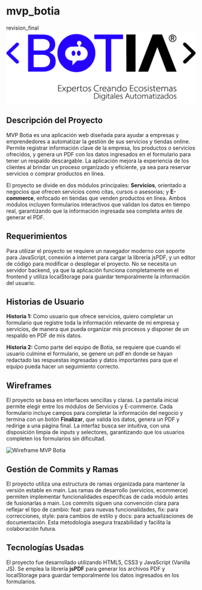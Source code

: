 # mvp_botia

revision_final
![Logo Botia](./assents/logoBotia.png)

## Descripción del Proyecto

MVP Botia es una aplicación web diseñada para ayudar a empresas y emprendedores a automatizar la gestión de sus servicios y tiendas online. Permite registrar información clave de la empresa, los productos o servicios ofrecidos, y genera un PDF con los datos ingresados en el formulario para tener un respaldo descargable. La aplicación mejora la experiencia de los clientes al brindar un proceso organizado y eficiente, ya sea para reservar servicios o comprar productos en línea.

El proyecto se divide en dos módulos principales: **Servicios**, orientado a negocios que ofrecen servicios como citas, cursos o asesorías; y **E-commerce**, enfocado en tiendas que venden productos en línea. Ambos módulos incluyen formularios interactivos que validan los datos en tiempo real, garantizando que la información ingresada sea completa antes de generar el PDF.



## Requerimientos

Para utilizar el proyecto se requiere un navegador moderno con soporte para JavaScript, conexión a internet para cargar la librería jsPDF, y un editor de código para modificar o desplegar el proyecto. No se necesita un servidor backend, ya que la aplicación funciona completamente en el frontend y utiliza localStorage para guardar temporalmente la información del usuario.



## Historias de Usuario

**Historia 1:** Como usuario que ofrece servicios, quiero completar un formulario que registre toda la información relevante de mi empresa y servicios, de manera que pueda organizar mis procesos y disponer de un respaldo en PDF de mis datos.

**Historia 2:** Como parte del equipo de Botia, se requiere que cuando el usuario culmine el formulario, se genere un pdf en donde se hayan redactado las respuestas ingresadas y datos importantes para que el equipo pueda hacer un seguimiento correcto.



## Wireframes

El proyecto se basa en interfaces sencillas y claras. La pantalla inicial permite elegir entre los módulos de Servicios y E-commerce. Cada formulario incluye campos para completar la información del negocio y termina con un botón **Finalizar**, que valida los datos, genera un PDF y redirige a una página final. La interfaz busca ser intuitiva, con una disposición limpia de inputs y selectores, garantizando que los usuarios completen los formularios sin dificultad.

![Wireframe MVP Botia](./assets/wireframe.png)


## Gestión de Commits y Ramas

El proyecto utiliza una estructura de ramas organizada para mantener la versión estable en main. Las ramas de desarrollo (servicios, ecommerce) permiten implementar funcionalidades específicas de cada módulo antes de fusionarlas a main. Los commits siguen una convención clara para reflejar el tipo de cambio: feat: para nuevas funcionalidades, fix: para correcciones, style: para cambios de estilo y docs: para actualizaciones de documentación. Esta metodología asegura trazabilidad y facilita la colaboración futura.



## Tecnologías Usadas

El proyecto fue desarrollado utilizando HTML5, CSS3 y JavaScript (Vanilla JS). Se emplea la librería **jsPDF** para generar los archivos PDF y localStorage para guardar temporalmente los datos ingresados en los formularios.